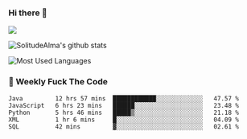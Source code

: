 ### Hi there 👋
<p>
  <a href="https://count.getloli.com/"><img src="https://count.getloli.com/get/@:solitudealma"></a>
</p>

![SolitudeAlma's github stats](https://github-readme-stats.vercel.app/api?username=solitudealma&show_icons=true&theme=radical)

![Most Used Languages](https://github-readme-stats.vercel.app/api/top-langs/?username=solitudealma&layout=compact&hide_border=true&theme=dark)
<!-- ![visitors](https://visitor-badge.glitch.me/badge?page_id=solitudealma.solitudealma.id) -->


### :dart: Weekly Fuck The Code

<!--START_SECTION:waka-->
```text
Java         12 hrs 57 mins  ████████████░░░░░░░░░░░░░   47.57 % 
JavaScript   6 hrs 23 mins   ██████░░░░░░░░░░░░░░░░░░░   23.48 % 
Python       5 hrs 46 mins   █████▒░░░░░░░░░░░░░░░░░░░   21.18 % 
XML          1 hr 6 mins     █░░░░░░░░░░░░░░░░░░░░░░░░   04.09 % 
SQL          42 mins         ▓░░░░░░░░░░░░░░░░░░░░░░░░   02.61 % 
```
<!--END_SECTION:waka-->
